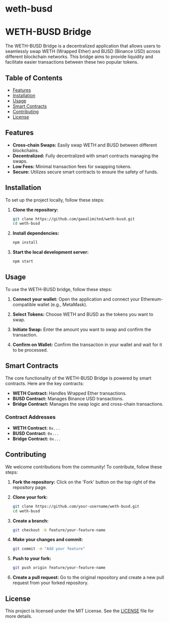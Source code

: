 # weth-busd

# WETH-BUSD Bridge

The WETH-BUSD Bridge is a decentralized application that allows users to seamlessly swap WETH (Wrapped Ether) and BUSD (Binance USD) across different blockchain networks. This bridge aims to provide liquidity and facilitate easier transactions between these two popular tokens.

## Table of Contents

- [Features](#features)
- [Installation](#installation)
- [Usage](#usage)
- [Smart Contracts](#smart-contracts)
- [Contributing](#contributing)
- [License](#license)

## Features

- **Cross-chain Swaps:** Easily swap WETH and BUSD between different blockchains.
- **Decentralized:** Fully decentralized with smart contracts managing the swaps.
- **Low Fees:** Minimal transaction fees for swapping tokens.
- **Secure:** Utilizes secure smart contracts to ensure the safety of funds.

## Installation

To set up the project locally, follow these steps:

1. **Clone the repository:**
    ```sh
    git clone https://github.com/gaealimited/weth-busd.git
    cd weth-busd
    ```

2. **Install dependencies:**
    ```sh
    npm install
    ```

3. **Start the local development server:**
    ```sh
    npm start
    ```

## Usage

To use the WETH-BUSD bridge, follow these steps:

1. **Connect your wallet:**
   Open the application and connect your Ethereum-compatible wallet (e.g., MetaMask).

2. **Select Tokens:**
   Choose WETH and BUSD as the tokens you want to swap.

3. **Initiate Swap:**
   Enter the amount you want to swap and confirm the transaction.

4. **Confirm on Wallet:**
   Confirm the transaction in your wallet and wait for it to be processed.

## Smart Contracts

The core functionality of the WETH-BUSD Bridge is powered by smart contracts. Here are the key contracts:

- **WETH Contract:** Handles Wrapped Ether transactions.
- **BUSD Contract:** Manages Binance USD transactions.
- **Bridge Contract:** Manages the swap logic and cross-chain transactions.

### Contract Addresses

- **WETH Contract:** `0x...`
- **BUSD Contract:** `0x...`
- **Bridge Contract:** `0x...`

## Contributing

We welcome contributions from the community! To contribute, follow these steps:

1. **Fork the repository:**
    Click on the 'Fork' button on the top right of the repository page.

2. **Clone your fork:**
    ```sh
    git clone https://github.com/your-username/weth-busd.git
    cd weth-busd
    ```

3. **Create a branch:**
    ```sh
    git checkout -b feature/your-feature-name
    ```

4. **Make your changes and commit:**
    ```sh
    git commit -m "Add your feature"
    ```

5. **Push to your fork:**
    ```sh
    git push origin feature/your-feature-name
    ```

6. **Create a pull request:**
    Go to the original repository and create a new pull request from your forked repository.

## License

This project is licensed under the MIT License. See the [LICENSE](LICENSE) file for more details.

